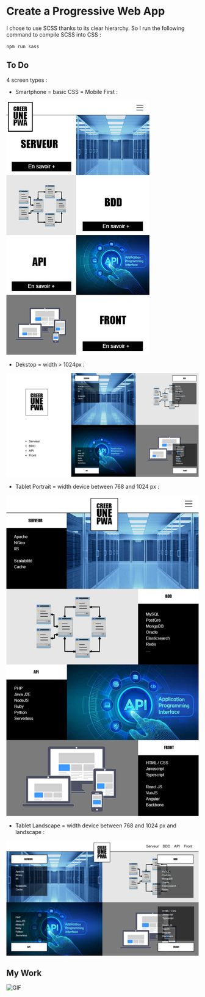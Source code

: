 # Create a Progressive Web App

I chose to use SCSS thanks to its clear hierarchy. So I run the following command to compile SCSS into CSS :

```npm
npm run sass
```

## To Do

4 screen types :

- Smartphone = basic CSS = Mobile First :

![Smartphone](mocks/smartphone.png)

- Dekstop = width > 1024px :

![Dekstop](mocks/desktop.png)

- Tablet Portrait = width device between 768 and 1024 px :

![Dekstop](mocks/tablette-portrait.png)

- Tablet Landscape = width device between 768 and 1024 px and landscape :

![Dekstop](mocks/tablette-landscape.png)

## My Work

![GIF](assets/create-a-pwa.gif)